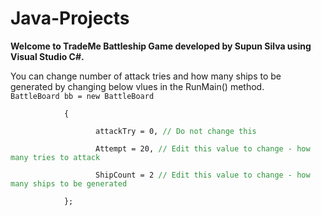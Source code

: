 # Java-Projects

<b>Welcome to TradeMe Battleship Game developed by Supun Silva using Visual Studio C#.</b>
<p>You can change number of attack tries and how many ships to be generated by changing below vlues in the RunMain() method.
<code>
BattleBoard bb = new BattleBoard<br />
            {<br />
                &nbsp;&nbsp;&nbsp;attackTry = 0, <span style="color:#2E933C">// Do not change this</span><br />
                &nbsp;&nbsp;&nbsp;Attempt = 20, <span style="color:#2E933C">// Edit this value to change - how many tries to attack</span><br />
                &nbsp;&nbsp;&nbsp;ShipCount = 2 <span style="color:#2E933C">// Edit this value to change - how many ships to be generated</span><br />
            };<br />
</code>
